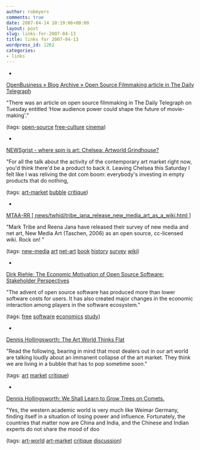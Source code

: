 ```yaml
---
author: robmyers
comments: true
date: 2007-04-14 10:19:06+00:00
layout: post
slug: links-for-2007-04-13
title: links for 2007-04-13
wordpress_id: 1261
categories:
- links
---
```


  

  *   


[OpenBusiness » Blog Archive » Open Source Filmmaking article in The Daily Telegraph](http://www.openbusiness.cc/2007/04/12/open-source-filmmaking-article-in-the-daily-telegraph-2/)

  


"There was an article on open source filmmaking in The Daily Telegraph on Tuesday entitled ‘How audience power could shape the future of movie-making'."

  


(tags: [open-source](http://del.icio.us/robmyers/open-source) [free-culture](http://del.icio.us/robmyers/free-culture) [cinema](http://del.icio.us/robmyers/cinema))

  

  

  *   


[NEWSgrist - where spin is art: Chelsea: Artworld Grindhouse?](http://newsgrist.typepad.com/underbelly/2007/04/chelsea_artworl.html)

  


"For all the talk about the activity of the contemporary art market right now, you'd think there'd be a product to back it. Leaving Chelsea this Saturday I felt like I was reliving the dot com boom: everybody's investing in empty products that do nothing,

  


(tags: [art-market](http://del.icio.us/robmyers/art-market) [bubble](http://del.icio.us/robmyers/bubble) [critique](http://del.icio.us/robmyers/critique))

  

  

  *   


[MTAA-RR [ news/twhid/tribe_jana_release_new_media_art_as_a_wiki.html ]](http://www.mtaa.net/mtaaRR/news/twhid/tribe_jana_release_new_media_art_as_a_wiki.html)

  


"Mark Tribe and Reena Jana have released their survey of new media and net art, New Media Art (Taschen, 2006) as an open source, cc-licensed wiki. Rock on! "

  


(tags: [new-media](http://del.icio.us/robmyers/new-media) [art](http://del.icio.us/robmyers/art) [net-art](http://del.icio.us/robmyers/net-art) [book](http://del.icio.us/robmyers/book) [history](http://del.icio.us/robmyers/history) [survey](http://del.icio.us/robmyers/survey) [wiki](http://del.icio.us/robmyers/wiki))

  

  

  *   


[Dirk Riehle: The Economic Motivation of Open Source Software: Stakeholder Perspectives](http://www.riehle.org/computer-science/research/2007/computer-2007-article.html)

  


"The advent of open source software has produced more than lower software costs for users. It has also created major changes in the economic interaction among players in the software ecosystem."

  


(tags: [free](http://del.icio.us/robmyers/free) [software](http://del.icio.us/robmyers/software) [economics](http://del.icio.us/robmyers/economics) [study](http://del.icio.us/robmyers/study))

  

  

  *   


[Dennis Hollingsworth: The Art World Thinks Flat](http://www.dennishollingsworth.us/archives/001413.html)

  


"Read the following, bearing in mind that most dealers out in our art world are talking loudly about an immanent collapse of the art market. They think we are living in a bubble that has to pop sometime soon."

  


(tags: [art](http://del.icio.us/robmyers/art) [market](http://del.icio.us/robmyers/market) [critique](http://del.icio.us/robmyers/critique))

  

  

  *   


[Dennis Hollingsworth: We Shall Learn to Grow Trees on Comets.](http://www.dennishollingsworth.us/archives/001411.html)

  


"Yes, the western academic world is very much like Weimar Germany, finding itself in a situation of losing power and influence. Fortunately, the countries that matter now are China and India, and the Chinese and Indian experts do not share the mood of doo

  


(tags: [art-world](http://del.icio.us/robmyers/art-world) [art-market](http://del.icio.us/robmyers/art-market) [critique](http://del.icio.us/robmyers/critique) [discussion](http://del.icio.us/robmyers/discussion))

  

  
  


